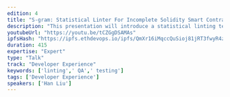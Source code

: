 ```yaml
---
edition: 4
title: "S-gram: Statistical Linter For Incomplete Solidity Smart Contracts"
description: "This presentation will introduce a statistical linting technique called S-gram for Solidity smart contracts. Generally, S-gram aims at finding bugs, stylistic errors, bad programming practice patterns in Solidity contracts. Unlike traditional approaches relying on program analysis which requires full/compilable contracts, S-gram offers automatic checking capability even for incomplete Solidity contracts, thus can help create better development experience where developers can almost code and check simultaneously. The key insight behind S-gram is that "unusual code is more likely to be buggy". The likelihood is measured via probability computation in statistical language models, e.g. N-gram. Specifically, S-gram builds an N-gram model out of a corpus of “good” contracts (“good” means meeting stylistic specifications and having no bugs). Given an incomplete contract c, S-gram first parses it into a token sequence based on abstract syntax tree types e.g., AssignExpr, CallExpr etc. Then, S-gram calculates probabilities with respect to the N-gram model for all the subsequences of c and further flags less-probable code as suspicious. This presentation will also introduce preliminary evaluation on S-gram in terms of capturing real-world smart contract errors. In the end, this presentation will highlight the future tooling support to integrate S-gram with a Solidity IDE."
youtubeUrl: "https://youtu.be/tCZGgDSAMAs"
ipfsHash: "https://ipfs.ethdevops.io/ipfs/QmXr16iMqccQuSioj81jRT3fwyR4zndaBbXdeCCtWEcbsy?filename=S-gram_-_Statistical_Linter_For_Incomplete_Solidity_Smart_Contracts_by_Han_Liu_Devcon4-tCZGgDSAMAs.mp4"
duration: 415
expertise: "Expert"
type: "Talk"
track: "Developer Experience"
keywords: ['linting',' QA',' testing']
tags: ['Developer Experience']
speakers: ['Han Liu']
---
```

